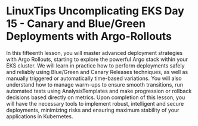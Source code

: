 # LinuxTips Uncomplicating EKS Day 15 - Canary and Blue/Green Deployments with Argo-Rollouts

In this fifteenth lesson, you will master advanced deployment strategies with Argo Rollouts, starting to explore the powerful Argo stack within your EKS cluster. We will learn in practice how to perform deployments safely and reliably using Blue/Green and Canary Releases techniques, as well as manually triggered or automatically time-based variations. You will also understand how to manage warm-ups to ensure smooth transitions, run automated tests using AnalysisTemplates and make progression or rollback decisions based directly on metrics. Upon completion of this lesson, you will have the necessary tools to implement robust, intelligent and secure deployments, minimizing risks and ensuring maximum stability of your applications in Kubernetes.